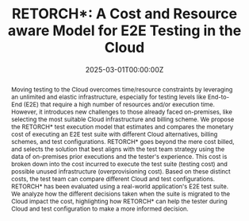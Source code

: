 ---
title: "RETORCH*: A Cost and Resource aware Model for E2E Testing in the Cloud"
authors:
- augusto
- moranjesus
- bertolino
- claudio
- tuya
author_notes:
- "Equal contribution"
- "Equal contribution"
- "Equal contribution"
- "Equal contribution"
- "Equal contribution"
date: "2025-03-01T00:00:00Z"
doi: "10.1016/J.JSS.2024.112237"

# Schedule page publish date (NOT publication's date).
publishDate: "2024-10-03T00:00:00Z"

# Publication type.
# Accepts a single type but formatted as a YAML list (for Hugo requirements).
# Enter a publication type from the CSL standard.
publication_types: ["article-journal"]

# Publication name and optional abbreviated publication name.
publication: "*Journal of Systems and Software, Q1* (J3)"
publication_short: "In *JSS*, Q1 (J3)"

abstract: Moving testing to the Cloud overcomes time/resource constraints by leveraging an unlimited and elastic infrastructure, especially for testing levels like End-to-End (E2E) that require a high number of resources and/or execution time. However, it introduces new challenges to those already faced on-premises, like selecting the most suitable Cloud infrastructure and billing scheme. We propose the RETORCH* test execution model that estimates and compares the monetary cost of executing an E2E test suite with different Cloud alternatives, billing schemes, and test configurations. RETORCH* goes beyond the mere cost billed, and selects the solution that best aligns with the test team strategy using the data of on-premises prior executions and the tester's experience. This cost is broken down into the cost incurred to execute the test suite (testing cost) and possible unused infrastructure (overprovisioning cost). Based on these distinct costs, the test team can compare different Cloud and test configurations. RETORCH* has been evaluated using a real-world application's E2E test suite. We analyze how the different decisions taken when the suite is migrated to the Cloud impact the cost, highlighting how RETORCH* can help the tester during Cloud and test configuration to make a more informed decision.
# Summary. An optional shortened abstract.
summary:

tags:
- Continuous integration
- Continuous testing
- End-to-end testing
- Software testing
- Test orchestration
- Testing in the Cloud

featured: true

# links:
# - name: ""
#   url: ""
url_pdf: 'https://hdl.handle.net/10651/75794'
url_code: 'https://github.com/giis-uniovi/retorchx-rp'
url_dataset: ''
url_poster: ''
url_project: ''
url_slides: ''
url_source: ''
url_video: ''

# Featured image
# To use, add an image named `featured.jpg/png` to your page's folder. 
image:
  caption: 'Image credit: [**Unsplash**](https://unsplash.com/photos/jdD8gXaTZsc)'
  focal_point: ""
  preview_only: false

# Associated Projects (optional).
#   Associate this publication with one or more of your projects.
#   Simply enter your project's folder or file name without extension.
#   E.g. `internal-project` references `content/project/internal-project/index.md`.
#   Otherwise, set `projects: []`.
projects: 
 - equavel

# Slides (optional).
#   Associate this publication with Markdown slides.
#   Simply enter your slide deck's filename without extension.
#   E.g. `slides: "example"` references `content/slides/example/index.md`.
#   Otherwise, set `slides: ""`.
slides: ""

---